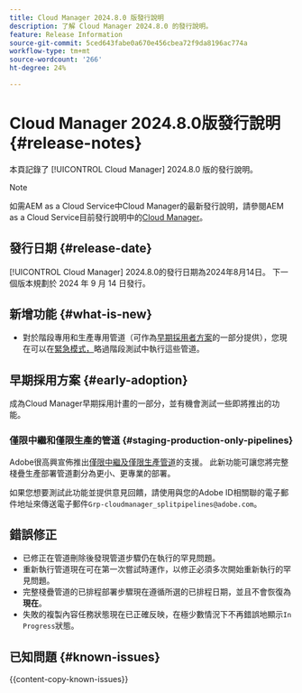 ```yaml
---
title: Cloud Manager 2024.8.0 版發行說明
description: 了解 Cloud Manager 2024.8.0 的發行說明。
feature: Release Information
source-git-commit: 5ced643fabe0a670e456cbea72f9da8196ac774a
workflow-type: tm+mt
source-wordcount: '266'
ht-degree: 24%

---
```



# Cloud Manager 2024.8.0版發行說明 {#release-notes}

本頁記錄了 [!UICONTROL Cloud Manager] 2024.8.0 版的發行說明。

>[!NOTE]
>
>如需AEM as a Cloud Service中Cloud Manager的最新發行說明，請參閱AEM as a Cloud Service目前發行說明中的[Cloud Manager](https://experienceleague.adobe.com/zh-hant/docs/experience-manager-cloud-service/content/release-notes/cloud-manager/current)。

## 發行日期 {#release-date}

[!UICONTROL Cloud Manager] 2024.8.0的發行日期為2024年8月14日。 下一個版本規劃於 2024 年 9 月 14 日發行。

## 新增功能 {#what-is-new}

* 對於階段專用和生產專用管道（可作為[早期採用者方案](#staging-production-only-pipelines)的一部分提供），您現在可以在[緊急模式，](/help/using/stage-prod-only.md#emergency-mode)略過階段測試中執行這些管道。

## 早期採用方案 {#early-adoption}

成為Cloud Manager早期採用計畫的一部分，並有機會測試一些即將推出的功能。

### 僅限中繼和僅限生產的管道 {#staging-production-only-pipelines}

Adobe很高興宣佈推出[僅限中繼及僅限生產管道](/help/using/stage-prod-only.md)的支援。 此新功能可讓您將完整棧疊生產部署管道劃分為更小、更專業的部署。

如果您想要測試此功能並提供意見回饋，請使用與您的Adobe ID相關聯的電子郵件地址來傳送電子郵件`Grp-cloudmanager_splitpipelines@adobe.com`。

## 錯誤修正

* 已修正在管道刪除後發現管道步驟仍在執行的罕見問題。
* 重新執行管道現在可在第一次嘗試時運作，以修正必須多次開始重新執行的罕見問題。
* 完整棧疊管道的已排程部署步驟現在遵循所選的已排程日期，並且不會恢復為&#x200B;**現在**。
* 失敗的複製內容任務狀態現在已正確反映，在極少數情況下不再錯誤地顯示`In Progress`狀態。

## 已知問題 {#known-issues}

{{content-copy-known-issues}}

